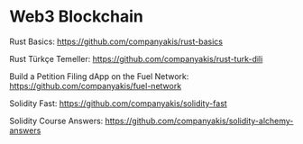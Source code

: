 # Web3 Blockchain

Rust Basics:
https://github.com/companyakis/rust-basics

Rust Türkçe Temeller:
https://github.com/companyakis/rust-turk-dili

Build a Petition Filing dApp on the Fuel Network:
https://github.com/companyakis/fuel-network

Solidity Fast:
https://github.com/companyakis/solidity-fast

Solidity Course Answers:
https://github.com/companyakis/solidity-alchemy-answers
